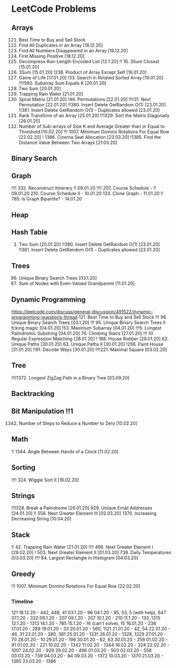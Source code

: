 # LeetCode Problems

## Arrays
121. Best Time to Buy and Sell Stock
442. Find All Duplicates in an Array [18.12.20]
448. Find All Numbers Disappeared in an Array [18.12.20]
41. First Missing Positive [18.12.20]
1313. Decompress Run-Length Encoded List [12.1.20]
!! 16. 3Sum Closest [15.01.20]
15. 3Sum [15.01.20]
!238. Product of Array Except Self [16.01.20]
289. Game of Life [17.01.20]
!33. Search in Rotated Sorted Array [19.01.20]
!!!!560. Subarray Sum Equals K [20.01.20]
1. Two Sum [20.01.20]
42. Trapping Rain Water [21.01.20]
54. Spiral Matrix [21.01.20]
!46. Permutations [22.01.20]
!!!!31. Next Permutation [22.01.20]
!!380. Insert Delete GetRandom O(1) [23.01.20]
!!381. Insert Delete GetRandom O(1) - Duplicates allowed [23.01.20]
1331. Rank Transform of an Array [25.01.20]
!!1329. Sort the Matrix Diagonally [26.01.20]
1343. Number of Sub-arrays of Size K and Average Greater than or Equal to Threshold [10.02.20]
!!! 1007. Minimum Domino Rotations For Equal Row [22.02.20]
! 1386. Cinema Seat Allocation [23.03.20]
!1385. Find the Distance Value Between Two Arrays [21.03.20]



## Binary Search


## Graph
!!!! 332. Reconstruct Itinerary !! 09.01.20
!!!! 207. Course Schedule - !! 09.01.20
210. Course Schedule II - 10.01.20
133. Clone Graph - 11.01.20
!! 785. Is Graph Bipartite? - 14.01.20

## Heap
## Hash Table
1. Two Sum [20.01.20]
!!380. Insert Delete GetRandom O(1) [23.01.20]
!!381. Insert Delete GetRandom O(1) - Duplicates allowed [23.01.20]



## Trees
96. Unique Binary Search Trees [03.1.20]
1315. Sum of Nodes with Even-Valued Grandparent [11.01.20]

## Dynamic Programming
https://leetcode.com/discuss/general-discussion/491522/dynamic-programming-questions-thread
121. Best Time to Buy and Sell Stock
!!! 96. Unique Binary Search Trees [03.1.20]
!!! 95. Unique Binary Search Trees II fcking magic [04.01.20]
!53. Maximum Subarray [04.01.20]
!!!5. Longest Palindromic Substring [04.01.20]
70. Climbing Stairs [27.01.20]
!!! 10. Regular Expression Matching [28.01.20]
! 198. House Robber [29.01.20]
62. Unique Paths [30.01.20]
63. Unique Paths II [30.01.20]
!256. Paint House [31.01.20]
!!91. Decode Ways [30.01.20]
!!!!221. Maximal Square [03.02.20]


## Tree
!!!!1372. Longest ZigZag Path in a Binary Tree [03.09.20]


## Backtracking

## Bit Manipulation !!1
1342. Number of Steps to Reduce a Number to Zero [10.02.20]

## Math
!! 1344. Angle Between Hands of a Clock [11.02.20]

## Sorting
!!!! 324. Wiggle Sort II [16.02.20]


## Strings
!!1328. Break a Palindrome [26.01.20]
929. Unique Email Addresses [24.01.20]
!! 556. Next Greater Element III [02.03.20]
1370. Increasing Decreasing String [10.04.20]


## Stack
!! 42. Trapping Rain Water [21.01.20]
!!!! 496. Next Greater Element I [29.02.20]
! 503. Next Greater Element II [01.03.20]
739. Daily Temperatures [03.03.20]
!!!! 84. Largest Rectangle in Histogram [04.03.20] 



## Greedy
!!! 1007. Minimum Domino Rotations For Equal Row [22.02.20]

## 
### Timeline ###
121
18.12.20 - 442, 448, 41 
03.1.20 - 96
04.1.20 - 95, 53, 5 (with help), 647
07.1.20 - 332
09.1.20 - 207
09.1.20 - 207
10.1.20 - 210 
11.1.20 - 133, 1315 
12.1.20 - 1313
14.1.20 - 785 
15.1.20 - 16 (can't solve), 15
16.01.20 - 238
17.01.20 - 289
19.01.20 - 33
20.01.20 - 560, 1121
21.01.20 - 42, 54
22.01.20 - 46, 31
23.01.20 - 380, 381
25.01.20 - 1331
26.01.20 - 1328, 1329
27.01.20 - 70
28.01.20 - 10
29.01.20 - 198
30.01.20 - 62, 63
30.01.20 - 256
01.02.20 - 91
01.02.20 - 221
10.02.20 - 1342
11.02.20 - 1344
16.02.20 - 324
22.02.20 - 1007
24.02.20 - 929
29.02.20 - 496
01.03.20 - 503
02.03.20 - 556
03.03.20 - 739
04.03.20 - 84
09.03.20 - 1372
10.03.20 - 1370
21.03.20 - 1385
23.03.20 - 1386


 

